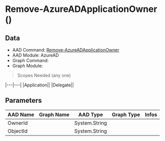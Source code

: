 # Remove-AzureADApplicationOwner ()

## Data

+ AAD Command: [Remove-AzureADApplicationOwner](https://docs.microsoft.com/en-us/powershell/module/AzureAD/Remove-AzureADApplicationOwner)
+ AAD Module: AzureAD
+ Graph Command: [](https://docs.microsoft.com/en-us/powershell/module//)
+ Graph Module: 

> Scopes Needed (any one)

|---|---|
|Application||
|Delegate||

## Parameters

|AAD Name|Graph Name|AAD Type|Graph Type|Infos|
|---|---|---|---|---|
|OwnerId||System.String|||
|ObjectId||System.String|||

